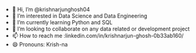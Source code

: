 - 👋 Hi, I’m @krishnarjunghosh04
- 👀 I’m interested in Data Science and Data Engineering
- 🌱 I’m currently learning Python and SQL
- 💞️ I’m looking to collaborate on any data related or development project
- 📫 How to reach me :linkedin.com/in/krishnarjun-ghosh-0b33ab160/
- 😄 Pronouns: Krish-na
  

<!---
krishnarjunghosh04/krishnarjunghosh04 is a ✨ special ✨ repository because its `README.md` (this file) appears on your GitHub profile.
You can click the Preview link to take a look at your changes.
--->
